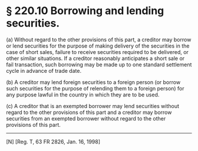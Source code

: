 # § 220.10   Borrowing and lending securities.

(a) Without regard to the other provisions of this part, a creditor may borrow or lend securities for the purpose of making delivery of the securities in the case of short sales, failure to receive securities required to be delivered, or other similar situations. If a creditor reasonably anticipates a short sale or fail transaction, such borrowing may be made up to one standard settlement cycle in advance of trade date.


(b) A creditor may lend foreign securities to a foreign person (or borrow such securities for the purpose of relending them to a foreign person) for any purpose lawful in the country in which they are to be used.


(c) A creditor that is an exempted borrower may lend securities without regard to the other provisions of this part and a creditor may borrow securities from an exempted borrower without regard to the other provisions of this part.



---

[N] [Reg. T, 63 FR 2826, Jan. 16, 1998]




